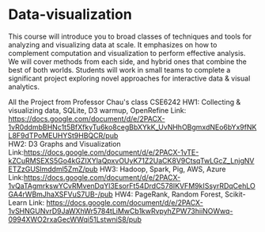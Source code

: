 # Data-visualization
This course will introduce you to broad classes of techniques and tools for analyzing and visualizing data at scale. It emphasizes on how to complement computation and visualization to perform effective analysis. We will cover methods from each side, and hybrid ones that combine the best of both worlds. Students will work in small teams to complete a significant project exploring novel approaches for interactive data & visual analytics.

All the Project from Professor Chau's class CSE6242
HW1: Collecting & visualizing data, SQLite, D3 warmup, OpenRefine
  Link: https://docs.google.com/document/d/e/2PACX-1vR0ddmbBHNc1t5BfXfkyTu6ko8cegBbXYkK_UvNHhOBgmxdNEo6bYx9fNKL8F9dTPoMEUHYSt9HBQCR/pub  
HW2: D3 Graphs and Visualization
  Link:https://docs.google.com/document/d/e/2PACX-1vTE-kZCuRMSEXS5Go4kGZIXYlaQpxvOUyK71Z2UaCK8V9CtsqTwLGcZ_LnjgNVETZzGUSlmddml5ZmZ/pub
HW3: Hadoop, Spark, Pig, AWS, Azure
  Link:https://docs.google.com/document/d/e/2PACX-1vQaTAgmrkswYCvRMvenDqYl3EsorFt54DrdC578IKVFM9kISsyrRDqCehLOGA4rWBmJhaXSFVuS7UB-/pub
HW4: PageRank, Random Forest, Scikit-Learn
  Link: https://docs.google.com/document/d/e/2PACX-1vSHNGUNvrD9JaWXhWr5784tLiMwCb1kwRvpyhZPW73hiiNOWwq-0994XWO2rxaGecWWqi51LstwniS8/pub
